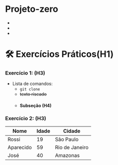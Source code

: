 # Projeto-zero
-
-
-
# 🛠 Exercícios Práticos(H1)

### Exercício 1: (H3)

- Lista de comandos:
  - `git clone`
  - ~~texto riscado~~
  - #### Subseção (H4)

### Exercício 2: (H3)
| Nome      | Idade | Cidade      |
|-----------|------|-------------|
| Rossi      | 19   | São Paulo   |
| Aparecido     | 59   | Rio de Janeiro |
| José      | 40   | Amazonas|
